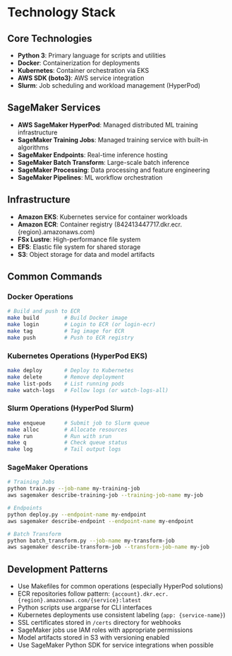 # Technology Stack

## Core Technologies

- **Python 3**: Primary language for scripts and utilities
- **Docker**: Containerization for deployments
- **Kubernetes**: Container orchestration via EKS
- **AWS SDK (boto3)**: AWS service integration
- **Slurm**: Job scheduling and workload management (HyperPod)

## SageMaker Services

- **AWS SageMaker HyperPod**: Managed distributed ML training infrastructure
- **SageMaker Training Jobs**: Managed training service with built-in algorithms
- **SageMaker Endpoints**: Real-time inference hosting
- **SageMaker Batch Transform**: Large-scale batch inference
- **SageMaker Processing**: Data processing and feature engineering
- **SageMaker Pipelines**: ML workflow orchestration

## Infrastructure

- **Amazon EKS**: Kubernetes service for container workloads
- **Amazon ECR**: Container registry (842413447717.dkr.ecr.{region}.amazonaws.com)
- **FSx Lustre**: High-performance file system
- **EFS**: Elastic file system for shared storage
- **S3**: Object storage for data and model artifacts

## Common Commands

### Docker Operations
```bash
# Build and push to ECR
make build        # Build Docker image
make login        # Login to ECR (or login-ecr)
make tag          # Tag image for ECR
make push         # Push to ECR registry
```

### Kubernetes Operations (HyperPod EKS)
```bash
make deploy       # Deploy to Kubernetes
make delete       # Remove deployment
make list-pods    # List running pods
make watch-logs   # Follow logs (or watch-logs-all)
```

### Slurm Operations (HyperPod Slurm)
```bash
make enqueue      # Submit job to Slurm queue
make alloc        # Allocate resources
make run          # Run with srun
make q            # Check queue status
make log          # Tail output logs
```

### SageMaker Operations
```bash
# Training Jobs
python train.py --job-name my-training-job
aws sagemaker describe-training-job --training-job-name my-job

# Endpoints
python deploy.py --endpoint-name my-endpoint
aws sagemaker describe-endpoint --endpoint-name my-endpoint

# Batch Transform
python batch_transform.py --job-name my-transform-job
aws sagemaker describe-transform-job --transform-job-name my-job
```

## Development Patterns

- Use Makefiles for common operations (especially HyperPod solutions)
- ECR repositories follow pattern: `{account}.dkr.ecr.{region}.amazonaws.com/{service}:latest`
- Python scripts use argparse for CLI interfaces
- Kubernetes deployments use consistent labeling (`app: {service-name}`)
- SSL certificates stored in `/certs` directory for webhooks
- SageMaker jobs use IAM roles with appropriate permissions
- Model artifacts stored in S3 with versioning enabled
- Use SageMaker Python SDK for service integrations when possible